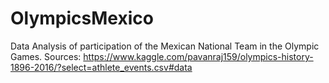 # OlympicsMexico
Data Analysis of participation of the Mexican National Team in the Olympic Games.
Sources: https://www.kaggle.com/pavanraj159/olympics-history-1896-2016/?select=athlete_events.csv#data
